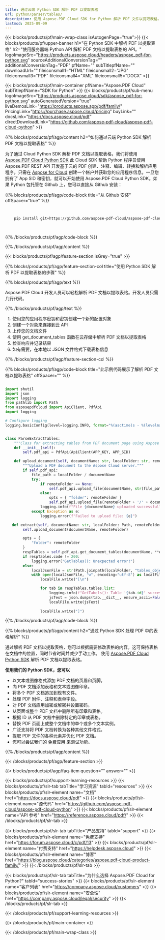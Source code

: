 ```yaml
---
title: 通过云端 Python SDK 解析 PDF 以提取表格
url: python/parser/tables/
description: 使用 Aspose.PDF Cloud SDK for Python 解析 PDF 文件以提取表格。增强可发现性和索引。
lastmod: 2025-09-09
---
```


{{< blocks/products/pf/main-wrap-class isAutogenPage="true">}}
{{< blocks/products/pf/upper-banner h1="在 Python SDK 中解析 PDF 以提取表格" h2="使用服务器端 Python API 解析 PDF 文档以提取表格的 API。" logoImageSrc="https://products.aspose.cloud/headers/aspose_pdf-for-python.svg" sourceAdditionalConversionTag="" additionalConversionTag="PDF" pfName="" subTitlepfName="" downloadUrl="" fileiconsmall1="HTML" fileiconsmall2="JPG" fileiconsmall3="PDF" fileiconsmall4="XML" fileiconsmall5="DOCX" >}}

{{< blocks/products/pf/main-container pfName="Aspose.PDF Cloud" subTitlepfName="SDK for Python" >}}
{{< blocks/products/pf/sub-menu logoImageSrc="https://products.aspose.cloud/sdk/aspose_pdf-for-python.svg"
autoGeneratedVersion="true"
liveDemosLink="https://products.aspose.app/pdf/family/" PricingLink="https://purchase.aspose.cloud/pricing" buyLink="" docsLink="https://docs.aspose.cloud/pdf"  directDownloadLink="https://github.com/aspose-pdf-cloud/aspose-pdf-cloud-python" >}}

{{% blocks/products/pf/agp/content h2="如何通过云端 Python SDK 解析 PDF 文档以提取表格" %}}

为了通过 Cloud Python SDK 解析 PDF 文档以提取表格，我们将使用
[Aspose.PDF Cloud Python SDK](https://products.aspose.cloud/pdf/python/)
此 Cloud SDK 帮助 Python 程序员使用 Aspose.PDF REST API 开发基于云的 PDF 创建、注释、编辑、转换和解析应用程序。只需在 [Aspose for Cloud](https://dashboard.aspose.cloud/#/apps) 创建一个帐户并获取您的应用程序信息。一旦您拥有了 App SID 和密钥，就可以开始使用 Aspose.PDF Cloud Python SDK。如果 Python 包托管在 Github 上，您可以直接从 Github 安装：

{{% blocks/products/pf/agp/code-block title="从 Github 安装" offSpacer="true" %}}

```bash

     
    pip install git+https://github.com/aspose-pdf-cloud/aspose-pdf-cloud-python.git
     
     

```

{{% /blocks/products/pf/agp/code-block %}}

{{% /blocks/products/pf/agp/content %}}

{{< blocks/products/pf/agp/feature-section isGrey="true" >}}

{{% blocks/products/pf/agp/feature-section-col title="使用 Python SDK 解析 PDF 以提取表格的步骤" %}}

{{% blocks/products/pf/agp/text %}}

Aspose.PDF Cloud 开发人员可以轻松解析 PDF 文档以提取表格。开发人员只需几行代码。

{{% /blocks/products/pf/agp/text %}}

1. 使用您的应用程序密钥和密钥创建一个新的配置对象
1. 创建一个对象来连接到云 API
1. 上传您的文档文件
1. 使用 get_document_tables 函数在云存储中解析 PDF 文档以提取表格
1. 检查响应并记录结果
1. 如有需要，在本地以 JSON 文件格式下载表格信息

{{% /blocks/products/pf/agp/feature-section-col %}}

{{% blocks/products/pf/agp/code-block title="此示例代码展示了解析 PDF 文档以提取表格" offSpacer="" %}}

```python

import shutil
import json
import logging
from pathlib import Path
from asposepdfcloud import ApiClient, PdfApi
import logging

# Configure logging
logging.basicConfig(level=logging.INFO, format="%(asctime)s - %(levelname)s - %(message)s")


class ParseExtractTables:
    """Class for extracting tables from PDF document page using Aspose PDF Cloud API."""
    def __init__(self):
        self.pdf_api = PdfApi(ApiClient(APP_KEY, APP_SID)

    def upload_document(self, documentName: str, localFolder: str, remoteFolder: str):
        """Upload a PDF document to the Aspose Cloud server."""
        if self.pdf_api:
            file_path = localFolder / documentName
            try:
                if remoteFolder == None:
                    self.pdf_api.upload_file(documentName, str(file_path))
                else:
                    opts = { "folder": remoteFolder }
                    self.pdf_api.upload_file(remoteFolder + '/' + documentName, file_path)
                logging.info(f"File {documentName} uploaded successfully.")
            except Exception as e:
                logging.error(f"Failed to upload file: {e}")

   def extract(self, documentName: str, localFolder: Path, remoteFolder: Path):
        self.upload_document(documentName, remoteFolder)

        opts = {
            "folder": remoteFolder
        }
        respTables = self.pdf_api.get_document_tables(documentName, **opts)
        if respTables.code != 200:
            logging.error("GetTables(): Unexpected error!")
        else:
            localJsonFile = str(Path.joinpath(localFolder, "tables_objects.json"))
            with open(localJsonFile, "w", encoding="utf-8") as localFile:
                localFile.write("[\n")

                for tab in respTables.tables.list:
                    logging.info(f"GetTabels(): Table '{tab.id}' successfully extracted from the document '{documentName}'.")
                    jsText = json.dumps(tab.__dict__, ensure_ascii=False, default=str, indent=4) + ",\n\n"
                    localFile.write(jsText)
                
                localFile.write("]")
```

{{% /blocks/products/pf/agp/code-block %}}

{{% blocks/products/pf/agp/content h2="通过 Python SDK 处理 PDF 中的表格解析" %}}

通过解析 PDF 文档以提取表格，您可以根据需要修改表格的内容。这可保持表格在文档中的位置，同时节省时间并减少手动工作。
使用 [Aspose.PDF Cloud Python SDK](https://products.aspose.cloud/pdf/python/) 解析 PDF 文档以提取表格。

**使用我们的 Python SDK，您可以**

+ 以文本或图像格式添加 PDF 文档的页眉和页脚。
+ 向 PDF 文档添加表格和文本或图像印章。
+ 将多个 PDF 文档追加到现有文件。
+ 处理 PDF 附件、注释和表单字段。
+ 对 PDF 文档应用加密或解密并设置密码。
+ 从页面或整个 PDF 文档中删除所有印章和表格。
+ 根据 ID 从 PDF 文档中删除特定的印章或表格。
+ 替换 PDF 页面上或整个文档中的单个或多个文本实例。
+ 广泛支持将 PDF 文档转换为各种其他文件格式。
+ 提取 PDF 文件的各种元素并优化 PDF 文档。
+ 您可以尝试我们的 [免费应用](https://products.aspose.app/pdf/) 来测试功能。

{{% /blocks/products/pf/agp/content %}}

{{< /blocks/products/pf/agp/feature-section >}}

{{< blocks/products/pf/agp/faq-item question="" answer="" >}}

{{< blocks/products/pf/support-learning-resources >}}
{{< blocks/products/pf/slr-tab tabTitle="学习资源" tabId="resources" >}}
{{< blocks/products/pf/slr-element name="文档" href="https://docs.aspose.cloud/pdf" >}}
{{< blocks/products/pf/slr-element name="源代码" href="https://github.com/aspose-pdf-cloud/aspose-pdf-cloud-python" >}}
{{< blocks/products/pf/slr-element name="API 参考" href="https://reference.aspose.cloud/pdf/" >}}
{{< /blocks/products/pf/slr-tab >}}

{{< blocks/products/pf/slr-tab tabTitle="产品支持" tabId="support" >}}
{{< blocks/products/pf/slr-element name="免费支持" href="https://forum.aspose.cloud/c/pdf/13" >}}
{{< blocks/products/pf/slr-element name="付费支持" href="https://helpdesk.aspose.cloud" >}}
{{< blocks/products/pf/slr-element name="博客" href="https://blog.aspose.cloud/categories/aspose.pdf-cloud-product-family/" >}}
{{< /blocks/products/pf/slr-tab >}}

{{< blocks/products/pf/slr-tab tabTitle="为什么选择 Aspose.PDF Cloud for Python?" tabId="success-stories" >}}
{{< blocks/products/pf/slr-element name="客户列表" href="https://company.aspose.cloud/customers" >}}
{{< blocks/products/pf/slr-element name="安全性" href="https://company.aspose.cloud/legal/security" >}}
{{< /blocks/products/pf/slr-tab >}}

{{< /blocks/products/pf/support-learning-resources >}}

{{< /blocks/products/pf/main-container >}}

{{< /blocks/products/pf/main-wrap-class >}}

